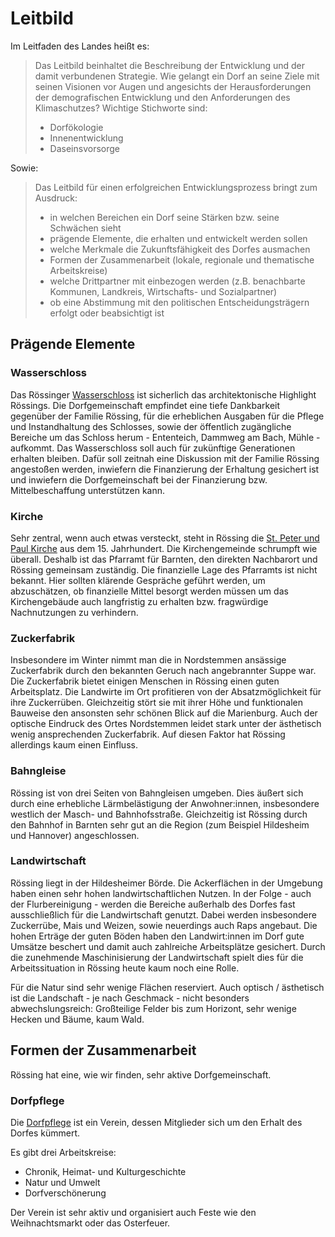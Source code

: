 # Leitbild

Im Leitfaden des Landes heißt es:

> Das Leitbild beinhaltet die Beschreibung der Entwicklung und der damit
> verbundenen Strategie. Wie gelangt ein Dorf an seine Ziele mit seinen Visionen
> vor Augen und angesichts der Herausforderungen der demografischen Entwicklung
> und den Anforderungen des Klimaschutzes? Wichtige Stichworte sind:
>
> - Dorfökologie
> - Innenentwicklung
> - Daseinsvorsorge

Sowie:

> Das Leitbild für einen erfolgreichen Entwicklungsprozess bringt zum Ausdruck:
>
> - in welchen Bereichen ein Dorf seine Stärken bzw. seine Schwächen sieht
> - prägende Elemente, die erhalten und entwickelt werden sollen
> - welche Merkmale die Zukunftsfähigkeit des Dorfes ausmachen
> - Formen der Zusammenarbeit (lokale, regionale und thematische Arbeitskreise)
> - welche Drittpartner mit einbezogen werden (z.B. benachbarte Kommunen,
>   Landkreis, Wirtschafts- und Sozialpartner)
> - ob eine Abstimmung mit den politischen Entscheidungsträgern erfolgt oder
>   beabsichtigt ist

## Prägende Elemente

### Wasserschloss

Das Rössinger
[Wasserschloss](https://de.wikipedia.org/wiki/Schloss_R%C3%B6ssing) ist
sicherlich das architektonische Highlight Rössings. Die Dorfgemeinschaft
empfindet eine tiefe Dankbarkeit gegenüber der Familie Rössing, für die
erheblichen Ausgaben für die Pflege und Instandhaltung des Schlosses, sowie der
öffentlich zugängliche Bereiche um das Schloss herum - Ententeich, Dammweg am
Bach, Mühle - aufkommt. Das Wasserschloss soll auch für zukünftige Generationen
erhalten bleiben. Dafür soll zeitnah eine Diskussion mit der Familie Rössing
angestoßen werden, inwiefern die Finanzierung der Erhaltung gesichert ist und
inwiefern die Dorfgemeinschaft bei der Finanzierung bzw. Mittelbeschaffung
unterstützen kann.

### Kirche

Sehr zentral, wenn auch etwas versteckt, steht in Rössing die
[St. Peter und Paul Kirche](https://de.wikipedia.org/wiki/St._Peter_und_Paul_(R%C3%B6ssing))
aus dem 15. Jahrhundert. Die Kirchengemeinde schrumpft wie überall. Deshalb ist
das Pfarramt für Barnten, den direkten Nachbarort und Rössing gemeinsam
zuständig. Die finanzielle Lage des Pfarramts ist nicht bekannt. Hier sollten
klärende Gespräche geführt werden, um abzuschätzen, ob finanzielle Mittel
besorgt werden müssen um das Kirchengebäude auch langfristig zu erhalten bzw.
fragwürdige Nachnutzungen zu verhindern.

### Zuckerfabrik

Insbesondere im Winter nimmt man die in Nordstemmen ansässige Zuckerfabrik durch
den bekannten Geruch nach angebrannter Suppe war. Die Zuckerfabrik bietet
einigen Menschen in Rössing einen guten Arbeitsplatz. Die Landwirte im Ort
profitieren von der Absatzmöglichkeit für ihre Zuckerrüben. Gleichzeitig stört
sie mit ihrer Höhe und funktionalen Bauweise den ansonsten sehr schönen Blick
auf die Marienburg. Auch der optische Eindruck des Ortes Nordstemmen leidet
stark unter der ästhetisch wenig ansprechenden Zuckerfabrik. Auf diesen Faktor
hat Rössing allerdings kaum einen Einfluss.

### Bahngleise

Rössing ist von drei Seiten von Bahngleisen umgeben. Dies äußert sich durch eine
erhebliche Lärmbelästigung der Anwohner:innen, insbesondere westlich der Masch-
und Bahnhofsstraße. Gleichzeitig ist Rössing durch den Bahnhof in Barnten sehr
gut an die Region (zum Beispiel Hildesheim und Hannover) angeschlossen.

### Landwirtschaft

Rössing liegt in der Hildesheimer Börde. Die Ackerflächen in der Umgebung haben
einen sehr hohen landwirtschaftlichen Nutzen. In der Folge - auch der
Flurbereinigung - werden die Bereiche außerhalb des Dorfes fast ausschließlich
für die Landwirtschaft genutzt. Dabei werden insbesondere Zuckerrübe, Mais und
Weizen, sowie neuerdings auch Raps angebaut. Die hohen Erträge der guten Böden
haben den Landwirt:innen im Dorf gute Umsätze beschert und damit auch zahlreiche
Arbeitsplätze gesichert. Durch die zunehmende Maschinisierung der Landwirtschaft
spielt dies für die Arbeitssituation in Rössing heute kaum noch eine Rolle.

Für die Natur sind sehr wenige Flächen reserviert. Auch optisch / ästhetisch ist
die Landschaft - je nach Geschmack - nicht besonders abwechslungsreich:
Großteilige Felder bis zum Horizont, sehr wenige Hecken und Bäume, kaum Wald.

## Formen der Zusammenarbeit

Rössing hat eine, wie wir finden, sehr aktive Dorfgemeinschaft.

### Dorfpflege

Die [Dorfpflege](https://www.dorfpflege-roessing.de/) ist ein Verein, dessen
Mitglieder sich um den Erhalt des Dorfes kümmert.

Es gibt drei Arbeitskreise:

- Chronik, Heimat- und Kulturgeschichte
- Natur und Umwelt
- Dorfverschönerung

Der Verein ist sehr aktiv und organisiert auch Feste wie den Weihnachtsmarkt
oder das Osterfeuer.
